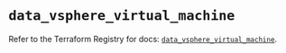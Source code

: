 # `data_vsphere_virtual_machine`

Refer to the Terraform Registry for docs: [`data_vsphere_virtual_machine`](https://registry.terraform.io/providers/vmware/vsphere/2.14.1/docs/data-sources/virtual_machine).
